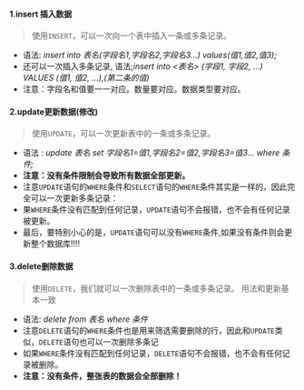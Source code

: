 





#### 1.insert 插入数据

> 使用`INSERT`，可以一次向一个表中插入一条或多条记录。

- 语法: *insert into 表名(字段名1,字段名2,字段名3...) values(值1,值2,值3);*
- 还可以一次插入多条记录, 语法;*insert into <表名> (字段1, 字段2, ...) VALUES (值1, 值2, ...),(第二条的值)*
- 注意：字段名和值要一一对应。数量要对应。数据类型要对应。

#### 2.update更新数据(修改)

> 使用`UPDATE`，可以一次更新表中的一条或多条记录。

- 语法 : *update 表名 set 字段名1=值1,字段名2=值2,字段名3=值3... where 条件;*
- **注意：没有条件限制会导致所有数据全部更新。**
- 注意`UPDATE`语句的`WHERE`条件和`SELECT`语句的`WHERE`条件其实是一样的，因此完全可以一次更新多条记录：
- 果`WHERE`条件没有匹配到任何记录，`UPDATE`语句不会报错，也不会有任何记录被更新。
- 最后，要特别小心的是，`UPDATE`语句可以没有`WHERE`条件,如果没有条件则会更新整个数据库!!!!



#### 3.delete删除数据

> 使用`DELETE`，我们就可以一次删除表中的一条或多条记录。 用法和更新基本一致

- 语法: *delete from 表名 where 条件*
- 注意`DELETE`语句的`WHERE`条件也是用来筛选需要删除的行，因此和`UPDATE`类似，`DELETE`语句也可以一次删除多条记
- 如果`WHERE`条件没有匹配到任何记录，`DELETE`语句不会报错，也不会有任何记录被删除。
- **注意：没有条件，整张表的数据会全部删除！**

